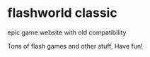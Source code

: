 # flashworld classic
epic game website with old compatibility

Tons of flash games and other stuff, Have fun!
